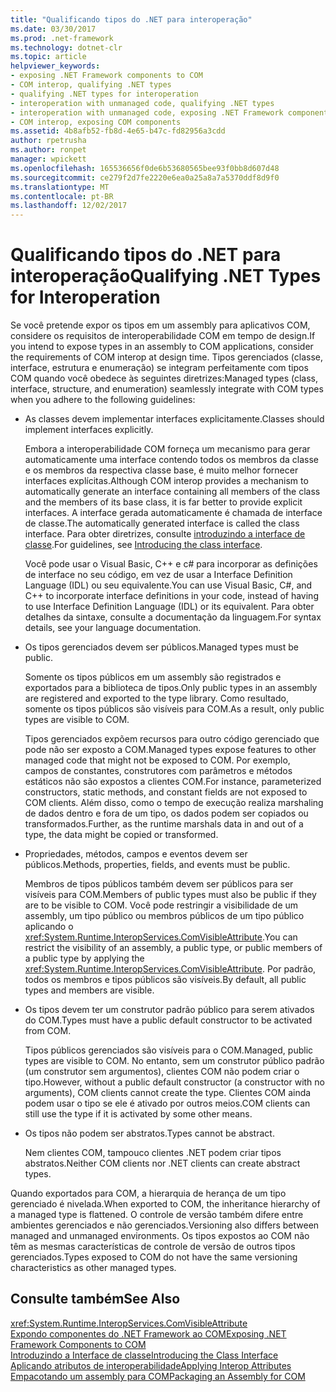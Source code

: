 ```yaml
---
title: "Qualificando tipos do .NET para interoperação"
ms.date: 03/30/2017
ms.prod: .net-framework
ms.technology: dotnet-clr
ms.topic: article
helpviewer_keywords:
- exposing .NET Framework components to COM
- COM interop, qualifying .NET types
- qualifying .NET types for interoperation
- interoperation with unmanaged code, qualifying .NET types
- interoperation with unmanaged code, exposing .NET Framework components
- COM interop, exposing COM components
ms.assetid: 4b8afb52-fb8d-4e65-b47c-fd82956a3cdd
author: rpetrusha
ms.author: ronpet
manager: wpickett
ms.openlocfilehash: 165536656f0de6b53680565bee93f0bb8d607d48
ms.sourcegitcommit: ce279f2d7fe2220e6ea0a25a8a7a5370ddf8d9f0
ms.translationtype: MT
ms.contentlocale: pt-BR
ms.lasthandoff: 12/02/2017
---
```

# <a name="qualifying-net-types-for-interoperation"></a><span data-ttu-id="6fc5b-102">Qualificando tipos do .NET para interoperação</span><span class="sxs-lookup"><span data-stu-id="6fc5b-102">Qualifying .NET Types for Interoperation</span></span>
<span data-ttu-id="6fc5b-103">Se você pretende expor os tipos em um assembly para aplicativos COM, considere os requisitos de interoperabilidade COM em tempo de design.</span><span class="sxs-lookup"><span data-stu-id="6fc5b-103">If you intend to expose types in an assembly to COM applications, consider the requirements of COM interop at design time.</span></span> <span data-ttu-id="6fc5b-104">Tipos gerenciados (classe, interface, estrutura e enumeração) se integram perfeitamente com tipos COM quando você obedece às seguintes diretrizes:</span><span class="sxs-lookup"><span data-stu-id="6fc5b-104">Managed types (class, interface, structure, and enumeration) seamlessly integrate with COM types when you adhere to the following guidelines:</span></span>  
  
-   <span data-ttu-id="6fc5b-105">As classes devem implementar interfaces explicitamente.</span><span class="sxs-lookup"><span data-stu-id="6fc5b-105">Classes should implement interfaces explicitly.</span></span>  
  
     <span data-ttu-id="6fc5b-106">Embora a interoperabilidade COM forneça um mecanismo para gerar automaticamente uma interface contendo todos os membros da classe e os membros da respectiva classe base, é muito melhor fornecer interfaces explícitas.</span><span class="sxs-lookup"><span data-stu-id="6fc5b-106">Although COM interop provides a mechanism to automatically generate an interface containing all members of the class and the members of its base class, it is far better to provide explicit interfaces.</span></span> <span data-ttu-id="6fc5b-107">A interface gerada automaticamente é chamada de interface de classe.</span><span class="sxs-lookup"><span data-stu-id="6fc5b-107">The automatically generated interface is called the class interface.</span></span> <span data-ttu-id="6fc5b-108">Para obter diretrizes, consulte [introduzindo a interface de classe](com-callable-wrapper.md#introducing-the-class-interface).</span><span class="sxs-lookup"><span data-stu-id="6fc5b-108">For guidelines, see [Introducing the class interface](com-callable-wrapper.md#introducing-the-class-interface).</span></span>  
  
     <span data-ttu-id="6fc5b-109">Você pode usar o Visual Basic, C++ e c# para incorporar as definições de interface no seu código, em vez de usar a Interface Definition Language (IDL) ou seu equivalente.</span><span class="sxs-lookup"><span data-stu-id="6fc5b-109">You can use Visual Basic, C#, and C++ to incorporate interface definitions in your code, instead of having to use Interface Definition Language (IDL) or its equivalent.</span></span> <span data-ttu-id="6fc5b-110">Para obter detalhes da sintaxe, consulte a documentação da linguagem.</span><span class="sxs-lookup"><span data-stu-id="6fc5b-110">For syntax details, see your language documentation.</span></span>  
  
-   <span data-ttu-id="6fc5b-111">Os tipos gerenciados devem ser públicos.</span><span class="sxs-lookup"><span data-stu-id="6fc5b-111">Managed types must be public.</span></span>  
  
     <span data-ttu-id="6fc5b-112">Somente os tipos públicos em um assembly são registrados e exportados para a biblioteca de tipos.</span><span class="sxs-lookup"><span data-stu-id="6fc5b-112">Only public types in an assembly are registered and exported to the type library.</span></span> <span data-ttu-id="6fc5b-113">Como resultado, somente os tipos públicos são visíveis para COM.</span><span class="sxs-lookup"><span data-stu-id="6fc5b-113">As a result, only public types are visible to COM.</span></span>  
  
     <span data-ttu-id="6fc5b-114">Tipos gerenciados expõem recursos para outro código gerenciado que pode não ser exposto a COM.</span><span class="sxs-lookup"><span data-stu-id="6fc5b-114">Managed types expose features to other managed code that might not be exposed to COM.</span></span> <span data-ttu-id="6fc5b-115">Por exemplo, campos de constantes, construtores com parâmetros e métodos estáticos não são expostos a clientes COM.</span><span class="sxs-lookup"><span data-stu-id="6fc5b-115">For instance, parameterized constructors, static methods, and constant fields are not exposed to COM clients.</span></span> <span data-ttu-id="6fc5b-116">Além disso, como o tempo de execução realiza marshaling de dados dentro e fora de um tipo, os dados podem ser copiados ou transformados.</span><span class="sxs-lookup"><span data-stu-id="6fc5b-116">Further, as the runtime marshals data in and out of a type, the data might be copied or transformed.</span></span>  
  
-   <span data-ttu-id="6fc5b-117">Propriedades, métodos, campos e eventos devem ser públicos.</span><span class="sxs-lookup"><span data-stu-id="6fc5b-117">Methods, properties, fields, and events must be public.</span></span>  
  
     <span data-ttu-id="6fc5b-118">Membros de tipos públicos também devem ser públicos para ser visíveis para COM.</span><span class="sxs-lookup"><span data-stu-id="6fc5b-118">Members of public types must also be public if they are to be visible to COM.</span></span> <span data-ttu-id="6fc5b-119">Você pode restringir a visibilidade de um assembly, um tipo público ou membros públicos de um tipo público aplicando o <xref:System.Runtime.InteropServices.ComVisibleAttribute>.</span><span class="sxs-lookup"><span data-stu-id="6fc5b-119">You can restrict the visibility of an assembly, a public type, or public members of a public type by applying the <xref:System.Runtime.InteropServices.ComVisibleAttribute>.</span></span> <span data-ttu-id="6fc5b-120">Por padrão, todos os membros e tipos públicos são visíveis.</span><span class="sxs-lookup"><span data-stu-id="6fc5b-120">By default, all public types and members are visible.</span></span>  
  
-   <span data-ttu-id="6fc5b-121">Os tipos devem ter um construtor padrão público para serem ativados do COM.</span><span class="sxs-lookup"><span data-stu-id="6fc5b-121">Types must have a public default constructor to be activated from COM.</span></span>  
  
     <span data-ttu-id="6fc5b-122">Tipos públicos gerenciados são visíveis para o COM.</span><span class="sxs-lookup"><span data-stu-id="6fc5b-122">Managed, public types are visible to COM.</span></span> <span data-ttu-id="6fc5b-123">No entanto, sem um construtor público padrão (um construtor sem argumentos), clientes COM não podem criar o tipo.</span><span class="sxs-lookup"><span data-stu-id="6fc5b-123">However, without a public default constructor (a constructor with no arguments), COM clients cannot create the type.</span></span> <span data-ttu-id="6fc5b-124">Clientes COM ainda podem usar o tipo se ele é ativado por outros meios.</span><span class="sxs-lookup"><span data-stu-id="6fc5b-124">COM clients can still use the type if it is activated by some other means.</span></span>  
  
-   <span data-ttu-id="6fc5b-125">Os tipos não podem ser abstratos.</span><span class="sxs-lookup"><span data-stu-id="6fc5b-125">Types cannot be abstract.</span></span>  
  
     <span data-ttu-id="6fc5b-126">Nem clientes COM, tampouco clientes .NET podem criar tipos abstratos.</span><span class="sxs-lookup"><span data-stu-id="6fc5b-126">Neither COM clients nor .NET clients can create abstract types.</span></span>  
  
 <span data-ttu-id="6fc5b-127">Quando exportados para COM, a hierarquia de herança de um tipo gerenciado é nivelada.</span><span class="sxs-lookup"><span data-stu-id="6fc5b-127">When exported to COM, the inheritance hierarchy of a managed type is flattened.</span></span> <span data-ttu-id="6fc5b-128">O controle de versão também difere entre ambientes gerenciados e não gerenciados.</span><span class="sxs-lookup"><span data-stu-id="6fc5b-128">Versioning also differs between managed and unmanaged environments.</span></span> <span data-ttu-id="6fc5b-129">Os tipos expostos ao COM não têm as mesmas características de controle de versão de outros tipos gerenciados.</span><span class="sxs-lookup"><span data-stu-id="6fc5b-129">Types exposed to COM do not have the same versioning characteristics as other managed types.</span></span>  
  
## <a name="see-also"></a><span data-ttu-id="6fc5b-130">Consulte também</span><span class="sxs-lookup"><span data-stu-id="6fc5b-130">See Also</span></span>  
 <xref:System.Runtime.InteropServices.ComVisibleAttribute>  
 [<span data-ttu-id="6fc5b-131">Expondo componentes do .NET Framework ao COM</span><span class="sxs-lookup"><span data-stu-id="6fc5b-131">Exposing .NET Framework Components to COM</span></span>](../../../docs/framework/interop/exposing-dotnet-components-to-com.md)  
 [<span data-ttu-id="6fc5b-132">Introduzindo a Interface de classe</span><span class="sxs-lookup"><span data-stu-id="6fc5b-132">Introducing the Class Interface</span></span>](http://msdn.microsoft.com/en-us/733c0dd2-12e5-46e6-8de1-39d5b25df024)  
 [<span data-ttu-id="6fc5b-133">Aplicando atributos de interoperabilidade</span><span class="sxs-lookup"><span data-stu-id="6fc5b-133">Applying Interop Attributes</span></span>](../../../docs/framework/interop/applying-interop-attributes.md)  
 [<span data-ttu-id="6fc5b-134">Empacotando um assembly para COM</span><span class="sxs-lookup"><span data-stu-id="6fc5b-134">Packaging an Assembly for COM</span></span>](../../../docs/framework/interop/packaging-an-assembly-for-com.md)
